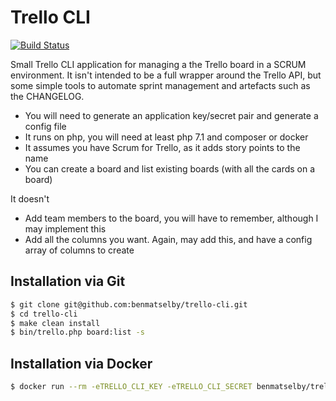 Trello CLI
==========

[![Build Status](https://travis-ci.org/benmatselby/trello-cli.png?branch=master)](https://travis-ci.org/benmatselby/trello-cli)

Small Trello CLI application for managing a the Trello board in a SCRUM environment. It isn't intended to be a full wrapper around the Trello API, but some simple tools to automate sprint management and artefacts such as the CHANGELOG.

* You will need to generate an application key/secret pair and generate a config file
* It runs on php, you will need at least php 7.1 and composer or docker
* It assumes you have Scrum for Trello, as it adds story points to the name
* You can create a board and list existing boards (with all the cards on a board)

It doesn't
* Add team members to the board, you will have to remember, although I may implement this
* Add all the columns you want. Again, may add this, and have a config array of columns to create


Installation via Git
--------------------

```bash
$ git clone git@github.com:benmatselby/trello-cli.git
$ cd trello-cli
$ make clean install
$ bin/trello.php board:list -s
```

Installation via Docker
-----------------------

```bash
$ docker run --rm -eTRELLO_CLI_KEY -eTRELLO_CLI_SECRET benmatselby/trello-cli board:list -s
```

